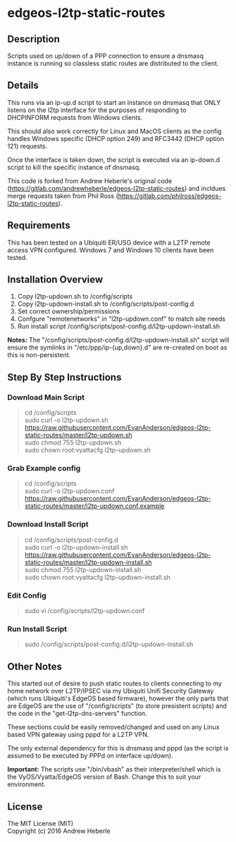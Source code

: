 # edgeos-l2tp-static-routes #

## Description ##

Scripts used on up/down of a PPP connection to ensure a dnsmasq instance is running so classless static routes are distributed to the client.

## Details ##

This runs via an ip-up.d script to start an instance on dnsmasq that ONLY listens on the l2tp interface for the purposes of responding to DHCPINFORM requests from Windows clients.

This should also work correctly for Linux and MacOS clients as the config handles Windows specific (DHCP option 249) and RFC3442 (DHCP option 121) requests.

Once the interface is taken down, the script is executed via an ip-down.d script to kill the specific instance of dnsmasq.

This code is forked from Andrew Heberle's original code (https://gitlab.com/andrewheberle/edgeos-l2tp-static-routes) and incldues merge requests taken from Phil Ross (https://gitlab.com/philross/edgeos-l2tp-static-routes).

## Requirements ##

This has been tested on a Ubiquiti ER/USG device with a L2TP remote access VPN configured. Windows 7 and Windows 10 clients have been tested.

## Installation Overview ##

1. Copy l2tp-updown.sh to /config/scripts
2. Copy l2tp-updown-install.sh to /config/scripts/post-config.d
3. Set correct ownership/permissions
4. Confgure "remotenetworks" in "l2tp-updown.conf" to match site needs
5. Run install script /config/scripts/post-config.d/l2tp-updown-install.sh

**Notes:** The "/config/scripts/post-config.d/l2tp-updown-install.sh" script will ensure the symlinks in "/etc/ppp/ip-{up,down}.d" are re-created on boot as this is non-persistent.

## Step By Step Instructions ##

### Download Main Script ###

> cd /config/scripts  
> sudo curl -o l2tp-updown.sh https://raw.githubusercontent.com/EvanAnderson/edgeos-l2tp-static-routes/master/l2tp-updown.sh  
> sudo chmod 755 l2tp-updown.sh  
> sudo chown root:vyattacfg l2tp-updown.sh  

### Grab Example config ###

> cd /config/scripts  
> sudo curl -o l2tp-updown.conf https://raw.githubusercontent.com/EvanAnderson/edgeos-l2tp-static-routes/master/l2tp-updown.conf.example  

### Download Install Script ###

> cd /config/scripts/post-config.d  
> sudo curl -o l2tp-updown-install.sh https://raw.githubusercontent.com/EvanAnderson/edgeos-l2tp-static-routes/master/l2tp-updown-install.sh  
> sudo chmod 755 l2tp-updown-install.sh  
> sudo chown root:vyattacfg l2tp-updown-install.sh  

### Edit Config ###

> sudo vi /config/scripts/l2tp-updown.conf

### Run Install Script ###

> sudo /config/scripts/post-config.d/l2tp-updown-install.sh


## Other Notes ##

This started out of desire to push static routes to clients connecting to my home network over L2TP/IPSEC via my Ubiquiti Unifi Security Gateway (which runs Ubiquiti's EdgeOS based firmware), however the only parts that are EdgeOS are the use of "/config/scripts" (to store presistent scripts) and the code in the "get-l2tp-dns-servers" function.

These sections could be easily removed/changed and used on any Linux based VPN gateway using pppd for a L2TP VPN.

The only external dependency for this is dnsmasq and pppd (as the script is assumed to be executed by PPPd on interface up/down).

**Important:** The scripts use "/bin/vbash" as their interpreter/shell which is the VyOS/Vyatta/EdgeOS version of Bash.  Change this to suit your environment.

## License ##

The MIT License (MIT)  
Copyright (c) 2016 Andrew Heberle